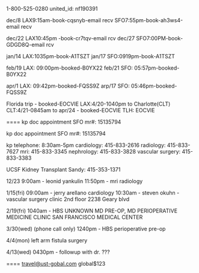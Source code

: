 1-800-525-0280
united_id:  nf190391

dec/8
LAX9:15am-book-cqsnyb-email recv
SFO7:55pm-book-ah3ws4-email recv

dec/22
LAX10:45pm -book-cr7tqv-email rcv
dec/27
SFO7:00PM-book-GDGD8Q-email rcv

jan/14
LAX:1035pm-book-A1TSZT
jan/17
SFO:0919pm-book-A1TSZT

feb/19
LAX: 09:00pm-booked-B0YX22
feb/21
SFO: 05:57pm-booked-B0YX22

apr/1
LAX: 09:42pm-booked-FQSS9Z
arp/17
SFO: 05:46pm-booked-FQSS9Z

Florida trip - booked-EOCVIE
LAX:4/20-1040pm to Charlotte(CLT)
CLT:4/21-0845am to
apr/24 - booked-EOCVIE
TLH: EOCVIE



====
kp doc appointment SFO
mr#: 15135794

kp doc appointment SFO
mr#: 15135794

kp telephone: 8:30am-5pm
cardiology: 415-833-2616 
radiology: 415-833-7627
mri: 415-833-3345
nephrology: 415-833-3828
vascular surgery: 415-833-3383

UCSF Kidney Transplant
Sandy: 415-353-1371


12/23
9:00am - leonid yankulin
11:50pm - mri radiology

1/15(fri)
09:00am - jerry arellano cardiology
10:30am - steven okuhn -
vascular surgery clinic
2nd floor 
2238 Geary blvd

2/19(fri)
1040am - HBS UNKNOWN MD PRE-OP, MD 
PERIOPERATIVE MEDICINE CLINIC 
SAN FRANCISCO MEDICAL CENTER 

3/30(wed) (phone call only)
1240pm - HBS perioperative pre-op

4/4(mon)
left arm fistula surgery

4/13(wed)
0430pm - followup with dr. ???


====
travel@ust-gobal.com
global$123

